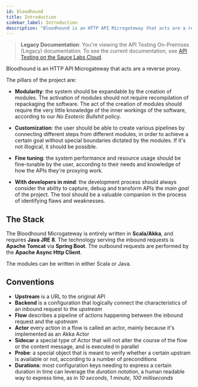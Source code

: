 ```yaml
---
id: bloodhound
title: Introduction
sidebar_label: Introduction
description: "Bloodhound is an HTTP API Microgateway that acts are a reverse proxy."
---
```


>**Legacy Documentation**: You're viewing the API Testing On-Premises (Legacy) documentation. To see the current documentation, see [API Testing on the Sauce Labs Cloud](/api-testing/).

Bloodhound is an HTTP API Microgateway that acts are a reverse proxy.

The pillars of the project are:

- **Modularity**: the system should be expandable by the creation of modules. The activation of modules should not require recompilation of repackaging the software. The act of the creation of modules should require the very little knowledge of the inner workings of the software, according to our _No Esoteric Bullshit_ policy.

- **Customization**: the user should be able to create various pipelines by connecting different steps from different modules, in order to achieve a certain goal without special boundaries dictated by the modules. If it's not illogical, it should be possible.

- **Fine tuning**: the system performance and resource usage should be fine-tunable by the user, according to their needs and knowledge of how the APIs they're proxying work.

- **With developers in mind**: the development process should always consider the ability to capture, debug and transform APIs the _main goal_ of the project. The tool should be a valuable companion in the process of identifying flaws and weaknesses.

## The Stack

The Bloodhound Microgateway is entirely written in **Scala/Akka**, and requires **Java JRE 8**. The technology serving the inbound requests is **Apache Tomcat** via **Spring Boot**. The outbound requests are performed by the **Apache Async Http Client**.

The modules can be written in either Scala or Java.

## Conventions

- **Upstream** is a URL to the original API
- **Backend** is a configuration that logically connect the characteristics of an inbound request to the _upstream_
- **Flow** describes a pipeline of actions happening between the inbound request and the _upstream_
- **Actor** every action in a flow is called an actor, mainly because it's implemented as an Akka Actor
- **Sidecar** a special type of Actor that will not alter the course of the flow or the content message, and is executed in parallel
- **Probe**: a special object that is meant to verify whether a certain upstram is available or not, according to a number of preconditions
- **Durations**: most configuration keys needing to express a certain duration in time can leverage the _duration notation_, a human readable way to express time, as in _10 seconds_, _1 minute_, _100 milliseconds_
